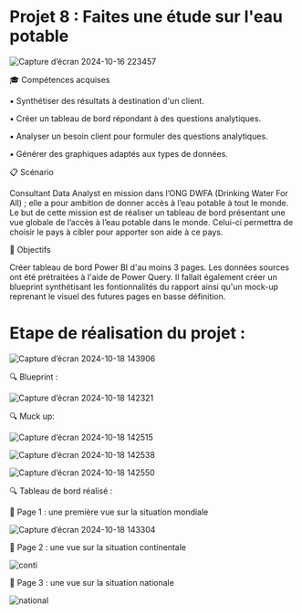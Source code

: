 # Projet 8 : Faites une étude sur l'eau potable
![Capture d’écran 2024-10-16 223457](https://github.com/user-attachments/assets/a1e9a62e-7269-49b0-9c6b-0ab6f96a2141)

🎓 Compétences acquises

:black_small_square:	Synthétiser des résultats à destination d'un client.

:black_small_square:	 Créer un tableau de bord répondant à des questions analytiques.

:black_small_square:	Analyser un besoin client pour formuler des questions analytiques.

:black_small_square:	 Générer des graphiques adaptés aux types de données.

📋 Scénario

Consultant Data Analyst en mission dans l’ONG DWFA (Drinking Water For All) ; elle a pour ambition de donner accès à l’eau potable à tout le monde. Le but de cette mission est de réaliser un tableau de bord présentant une vue globale de l’accès à l’eau potable dans le monde. Celui-ci permettra de choisir le pays à cibler pour apporter son aide à ce pays.


🎯 Objectifs

Créer tableau de bord Power BI d'au moins 3 pages. Les données sources ont été prétraitées à l'aide de Power Query. Il fallait également créer un blueprint synthétisant les fontionnalités du rapport ainsi qu'un mock-up reprenant le visuel des futures pages en basse définition.


# Etape de réalisation du projet :

![Capture d’écran 2024-10-18 143906](https://github.com/user-attachments/assets/47dc1ef9-8461-42f4-a074-2cc0b0038705)


:mag: Blueprint :


![Capture d’écran 2024-10-18 142321](https://github.com/user-attachments/assets/34ab31b1-e5bb-41dd-9c31-94cd04db835b)

:mag: Muck up:

![Capture d’écran 2024-10-18 142515](https://github.com/user-attachments/assets/ed4d8e4c-3eae-4154-8168-755446303121)

![Capture d’écran 2024-10-18 142538](https://github.com/user-attachments/assets/b2262b63-a2a0-4748-baf0-4789442efb4f)


![Capture d’écran 2024-10-18 142550](https://github.com/user-attachments/assets/357b1be0-ad30-44ae-9cbe-ac4b28b60c3d)

:mag:  Tableau de bord réalisé  :

:bookmark_tabs:		 Page 1 : une première vue sur la situation mondiale 


![Capture d’écran 2024-10-18 143304](https://github.com/user-attachments/assets/0e47d796-0b20-4d70-b34d-8ea47c301215)


:bookmark_tabs:		 Page 2 : une vue sur la situation continentale


![conti](https://github.com/user-attachments/assets/c5f51867-e90c-4cdf-ab48-d456f1113a1d)


:bookmark_tabs:		 Page 3 : une vue sur la situation nationale


![national](https://github.com/user-attachments/assets/bfbdb2cf-0890-43cf-966f-2888b2885ef8)

